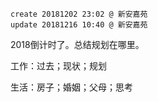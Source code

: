 ```
create 20181202 23:02 @ 新安嘉苑
update 20181216 10:40 @ 新安嘉苑 
```



2018倒计时了。总结规划在哪里。



工作：过去；现状；规划

生活：房子；婚姻；父母；思考





